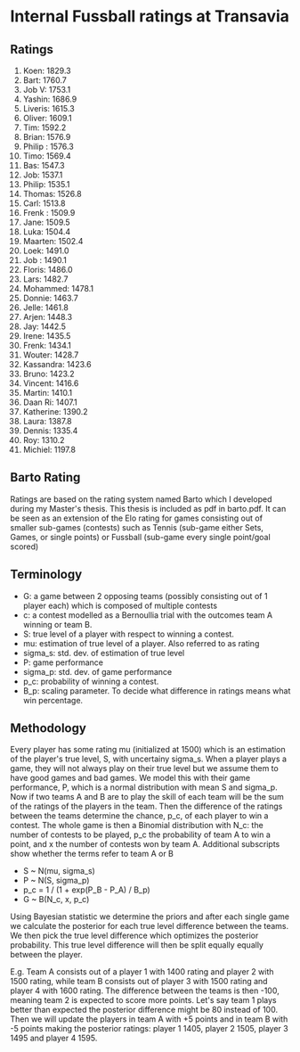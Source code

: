 # Internal Fussball ratings at Transavia
## Ratings
1. Koen: 1829.3 
2. Bart: 1760.7 
3. Job V: 1753.1 
4. Yashin: 1686.9 
5. Liveris: 1615.3 
6. Oliver: 1609.1 
7. Tim: 1592.2 
8. Brian: 1576.9 
9. Philip : 1576.3 
10. Timo: 1569.4 
11. Bas: 1547.3 
12. Job: 1537.1 
13. Philip: 1535.1 
14. Thomas: 1526.8 
15. Carl: 1513.8 
16. Frenk : 1509.9 
17. Jane: 1509.5 
18. Luka: 1504.4 
19. Maarten: 1502.4 
20. Loek: 1491.0 
21. Job : 1490.1 
22. Floris: 1486.0 
23. Lars: 1482.7 
24. Mohammed: 1478.1 
25. Donnie: 1463.7 
26. Jelle: 1461.8 
27. Arjen: 1448.3 
28. Jay: 1442.5 
29. Irene: 1435.5 
30. Frenk: 1434.1 
31. Wouter: 1428.7 
32. Kassandra: 1423.6 
33. Bruno: 1423.2 
34. Vincent: 1416.6 
35. Martin: 1410.1 
36. Daan Ri: 1407.1 
37. Katherine: 1390.2 
38. Laura: 1387.8 
39. Dennis: 1335.4 
40. Roy: 1310.2 
41. Michiel: 1197.8 

## Barto Rating
Ratings are based on the rating system named Barto which I developed during my Master's thesis. This thesis is included as pdf in barto.pdf. It can be seen as an extension of the Elo rating for games consisting out of smaller sub-games (contests) such as Tennis (sub-game either Sets, Games, or single points) or Fussball (sub-game every single point/goal scored)
## Terminology
- G: a game between 2 opposing teams (possibly consisting out of 1 player each) which is composed of multiple contests
- c: a contest modelled as a Bernoullia trial with the outcomes team A winning or team B.
- S: true level of a player with respect to winning a contest.
- mu: estimation of true level of a player. Also referred to as rating
- sigma_s: std. dev. of estimation of true level
- P: game performance
- sigma_p: std. dev. of game performance
- p_c: probability of winning a contest.
- B_p: scaling parameter. To decide what difference in ratings means what win percentage.
## Methodology
Every player has some rating mu (initialized at 1500) which is an estimation of the player's true level, S, with uncertainy sigma_s. When a player plays a game, they will not always play on their true level but we assume them to have good games and bad games. We model this with their game performance, P, which is a normal distribution with mean S and sigma_p. Now if two teams A and B are to play the skill of each team will be the sum of the ratings of the players in the team. Then the difference of the ratings between the teams determine the chance, p_c, of each player to win a contest. The whole game is then a Binomial distribution with N_c: the number of contests to be played, p_c the probability of team A to win a point, and x the number of contests won by team A. Additional subscripts show whether the terms refer to team A or B
- S ~ N(mu, sigma_s)
- P ~ N(S, sigma_p)
- p_c = 1 / (1 + exp(P_B - P_A) / B_p)
- G ~ B(N_c, x, p_c)

Using Bayesian statistic we determine the priors and after each single game we calculate the posterior for each true level difference between the teams. We then pick the true level difference which optimizes the posterior probability. This true level difference will then be split equally equally between the player. 

E.g. Team A consists out of a player 1 with 1400 rating and player 2 with 1500 rating, while team B consists out of player 3 with 1500 rating and player 4 with 1600 rating. The difference between the teams is then -100, meaning team 2 is expected to score more points. Let's say team 1 plays better than expected the posterior difference might be 80 instead of 100. Then we will update the players in team A with +5 points and in team B with -5 points making the posterior ratings: player 1 1405, player 2 1505, player 3 1495 and player 4 1595.